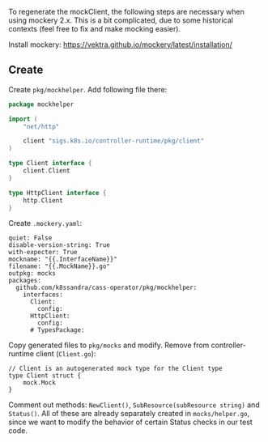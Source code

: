 To regenerate the mockClient, the following steps are necessary when using mockery 2.x. This is a bit complicated, due to some historical contexts (feel free to fix and make mocking easier).

Install mockery: https://vektra.github.io/mockery/latest/installation/

## Create

Create `pkg/mockhelper`. Add following file there:

```go
package mockhelper

import (
	"net/http"

	client "sigs.k8s.io/controller-runtime/pkg/client"
)

type Client interface {
	client.Client
}

type HttpClient interface {
	http.Client
}
```

Create `.mockery.yaml`:

```
quiet: False
disable-version-string: True
with-expecter: True
mockname: "{{.InterfaceName}}"
filename: "{{.MockName}}.go"
outpkg: mocks
packages:
  github.com/k8ssandra/cass-operator/pkg/mockhelper:
    interfaces:
      Client:
        config:
      HttpClient:
        config:
      # TypesPackage:
```

Copy generated files to `pkg/mocks` and modify. Remove from controller-runtime client (`Client.go`):

```
// Client is an autogenerated mock type for the Client type
type Client struct {
	mock.Mock
}
````

Comment out methods: `NewClient()`, `SubResource(subResource string)` and `Status()`. All of these are already separately created in `mocks/helper.go`, since we want to modify the behavior of certain Status checks in our test code.